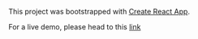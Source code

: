 This project was bootstrapped with [Create React App](https://github.com/facebookincubator/create-react-app).

For a live demo, please head to this [link](http://morning-ridge-89471.herokuapp.com)
